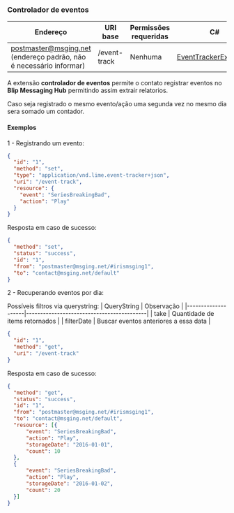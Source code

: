 ### Controlador de eventos
| Endereço              | URI base     | Permissões requeridas   | C#                 |
|-----------------------|--------------|-------------------------|--------------------|
| postmaster@msging.net (endereço padrão, não é necessário informar) | /event-track | Nenhuma | [EventTrackerExtension](https://github.com/takenet/messaginghub-client-csharp/blob/master/src/Takenet.MessagingHub.Client/Extensions/EventTracker/EventTrackerExtension.cs) |

A extensão **controlador de eventos** permite o contato registrar eventos no **Blip Messaging Hub** permitindo assim extrair relatorios. 

Caso seja registrado o mesmo evento/ação uma segunda vez no mesmo dia sera somado um contador.

#### Exemplos
1 - Registrando um evento:
```json
{  
  "id": "1",
  "method": "set",
  "type": "application/vnd.lime.event-tracker+json",
  "uri": "/event-track",
  "resource": {  
    "event": "SeriesBreakingBad",
    "action": "Play"
  }
}
```
Resposta em caso de sucesso:
```json
{
  "method": "set",
  "status": "success",
  "id": "1",
  "from": "postmaster@msging.net/#irismsging1",
  "to": "contact@msging.net/default"
}
```


2 - Recuperando eventos por dia:

Possíveis filtros via querystring:
| QueryString        | Observação                                |
|--------------------|-------------------------------------------| 
| take               | Quantidade de items retornados            |
| filterDate         | Buscar eventos anteriores a essa data     |
```json
{  
  "id": "1",
  "method": "get",
  "uri": "/event-track"
}
```

Resposta em caso de sucesso:
```json
{
  "method": "get",
  "status": "success",
  "id": "1",
  "from": "postmaster@msging.net/#irismsging1",
  "to": "contact@msging.net/default",
  "resource": [{
      "event": "SeriesBreakingBad",
      "action": "Play",
      "storageDate": "2016-01-01",
      "count": 10
  },
  {
      "event": "SeriesBreakingBad",
      "action": "Play",
      "storageDate": "2016-01-02",
      "count": 20
  }]
}
```
